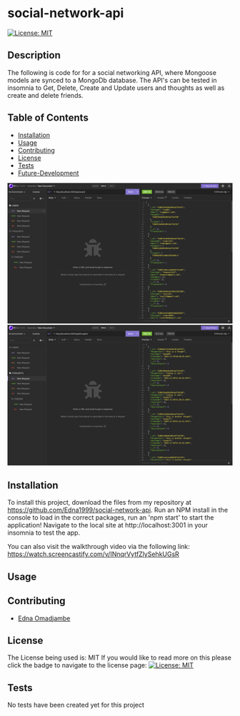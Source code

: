 # social-network-api
  [![License: MIT](https://img.shields.io/badge/License-MIT-yellow.svg)](https://opensource.org/licenses/MIT)



## Description

The following is code for for a social networking API, where Mongoose models are synced to a MongoDb database. The API's can be tested in insomnia to Get, Delete, Create and Update users and thoughts as well as create and delete friends.
  ## Table of Contents

  - [Installation](#installation)
  - [Usage](#usage)
  - [Contributing](#contributing)
  - [License](#license)
  - [Tests](#tests)
  - [Future-Development](#future-development)

![screenshot of api](./assets/images/Screenshot%202022-11-29%20at%205.35.05%20PM.png)
![screenshot of api](./assets/images/Screenshot%202022-11-29%20at%205.37.14%20PM.png)

  ## Installation

  To install this project, download the files from my repository at https://github.com/Edna1999/social-network-api. Run an NPM install in the console to load in the correct packages, run an 'npm start' to start the application! Navigate to the local site at http://localhost:3001 in your insomnia to test the app.

  You can also visit the walkthrough video via the following link: https://watch.screencastify.com/v/INnqrVytfZlySehkUGsR
  
  ## Usage


  ## Contributing

  - [Edna Omadjambe](https://github.com/Edna1999)


  ## License
  The License being used is: MIT
  If you would like to read more on this please click the badge to navigate to the license page: 
  [![License: MIT](https://img.shields.io/badge/License-MIT-yellow.svg)](https://opensource.org/licenses/MIT)

  ## Tests

  No tests have been created yet for this project